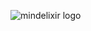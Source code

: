 ![mindelixir logo](https://raw.githubusercontent.com/ssshooter/mind-elixir-core/master/images/logo.png)

